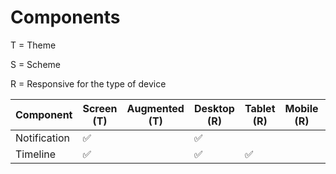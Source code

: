 
# Components

T = Theme

S = Scheme

R = Responsive for the type of device

| Component    	| Screen (T)	| Augmented (T)	| Desktop (R)	| Tablet (R)	| Mobile (R) 	| Watch	 (R)	| Dark (S) 	| Native (GUI) 	|
|--------------	|-----------	|-------------	|------------	|-----------	|-----------	|-----------	|---------	|-------------	|
| Notification 	| ✅	|	| ✅ |	|	|	|	|	|
| Timeline 		| ✅	|	| ✅	| ✅	|	| ✅	|	|	|

